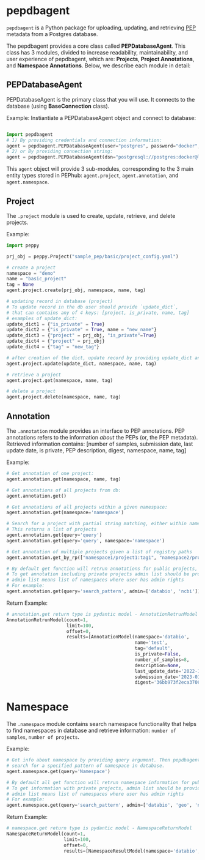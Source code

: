 # pepdbagent

`pepdbagent` is a Python package for uploading, updating, and retrieving [PEP](http://pep.databio.org/en/latest/) metadata from a Postgres database.

The pepdbagent provides a core class called **PEPDatabaseAgent**. This class has 3 modules, divided 
to increase readability, maintainability, and user experience of pepdbagent, which are: **Projects**, 
**Project Annotations**, and **Namespace Annotations**.  Below, we describe each module in detail:

## PEPDatabaseAgent
PEPDatabaseAgent is the primary class that you will use. It connects to the database (using **BaseConnection** class).

Example: Instiantiate a PEPDatabaseAgent object and connect to database:

```python

import pepdbagent
# 1) By providing credentials and connection information:
agent = pepdbagent.PEPDatabaseAgent(user="postgres", password="docker", )
# 2) or By providing connection string:
agent = pepdbagent.PEPDatabaseAgent(dsn="postgresql://postgres:docker@localhost:5432/pep-db")
```

This `agent` object will provide 3 sub-modules, corresponding to the 3 main entity types stored in PEPhub: `agent.project`,  `agent.annotation`, and `agent.namespace`.

## Project

The `.project` module is used to create, update, retrieve, and delete projects.

Example:

```python
import peppy

prj_obj = peppy.Project("sample_pep/basic/project_config.yaml")

# create a project
namespace = "demo"
name = "basic_project"
tag = None
agent.project.create(prj_obj, namespace, name, tag)

# updating record in database (project)
# To update record in the db user should provide `update_dict`,
# that can contains any of 4 keys: [project, is_private, name, tag]
# examples of update_dict:
update_dict1 = {"is_private" = True}
update_dict2 = {"is_private" = True, name = "new_name"}
update_dict3 = {"project" = prj_obj, "is_private"=True}
update_dict4 = {"project" = prj_obj}
update_dict4 = {"tag" = "new_tag"}

# after creation of the dict, update record by providing update_dict and namespace, name and tag:
agent.project.update(update_dict, namespace, name, tag)

# retrieve a project
agent.project.get(namespace, name, tag)

# delete a project
agent.project.delete(namespace, name, tag)
```

## Annotation

The `.annotation` module provides an interface to PEP annotations. 
PEP annotations refers to the information *about* the PEPs (or, the PEP metadata). 
Retrieved information contains: [number of samples, submission date, last update date,
is private, PEP description, digest, namespace, name, tag]

Example:
```python
# Get annotation of one project:
agent.annotation.get(namespace, name, tag)

# Get annotations of all projects from db:
agent.annotation.get()

# Get annotations of all projects within a given namespace:
agent.annotation.get(namespace='namespace')

# Search for a project with partial string matching, either within namespace or entire database
# This returns a list of projects
agent.annotation.get(query='query')
agent.annotation.get(query='query', namespace='namespace')

# Get annotation of multiple projects given a list of registry paths
agent.annotation.get_by_rp(["namespace1/project1:tag1", "namespace2/project2:tag2"])

# By default get function will retrun annotations for public projects,
# To get annotation including private projects admin list should be provided.
# admin list means list of namespaces where user has admin rights
# For example:
agent.annotation.get(query='search_pattern', admin=['databio', 'ncbi'])
```
Return Example:
```python
# annotation.get return type is pydantic model - AnnotationRetrunModel
AnnotationRetrunModel(count=1,
                      limit=100, 
                      offset=0,
                      results=[AnnotationModel(namespace='databio', 
                                               name='test', 
                                               tag='default', 
                                               is_private=False, 
                                               number_of_samples=8, 
                                               description=None, 
                                               last_update_date='2022-11-09', 
                                               submission_date='2023-01-09', 
                                               digest='36bb973f2eca3706ed9852abddd')
```


# Namespace
The `.namespace` module contains search namespace functionality that helps to find namespaces in database 
and retrieve information: `number of samples`, `number of projects`.

Example:
```python
# Get info about namespace by providing query argument. Then pepdbagent will
# search for a specified pattern of namespace in database.
agent.namespace.get(query='Namespace')

# By default all get function will retrun namespace information for public projects,
# To get information with private projects, admin list should be provided.
# admin list means list of namespaces where user has admin rights
# For example:
agent.namespace.get(query='search_pattern', admin=['databio', 'geo', 'ncbi'])
```
Return Example:
```python
# namespace.get return type is pydantic model - NamespaceReturnModel
NamespaceReturnModel(count=1, 
                     limit=100, 
                     offset=0, 
                     results=[NamespaceResultModel(namespace='databio', number_of_projects=6, number_of_samples=470)])
```